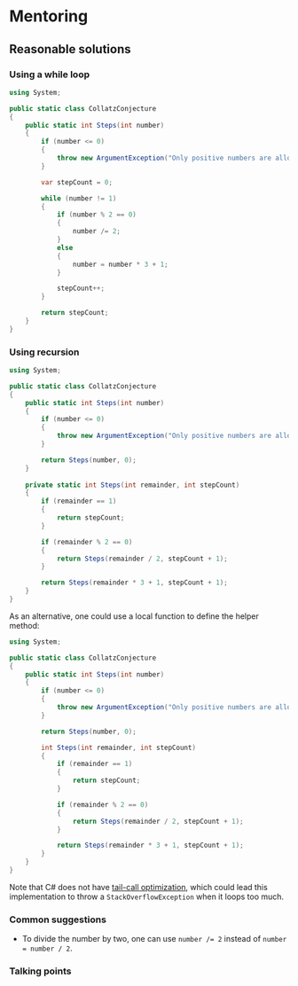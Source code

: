 # Mentoring

## Reasonable solutions

### Using a while loop

```csharp
using System;

public static class CollatzConjecture
{
    public static int Steps(int number)
    {
        if (number <= 0)
        {
            throw new ArgumentException("Only positive numbers are allowed");
        }

        var stepCount = 0;

        while (number != 1)
        {
            if (number % 2 == 0)
            {
                number /= 2;
            }
            else
            {
                number = number * 3 + 1;
            }

            stepCount++;
        }

        return stepCount;
    }
}
```

### Using recursion

```csharp
using System;

public static class CollatzConjecture
{
    public static int Steps(int number)
    {
        if (number <= 0)
        {
            throw new ArgumentException("Only positive numbers are allowed");
        }

        return Steps(number, 0);
    }
    
    private static int Steps(int remainder, int stepCount)
    {
        if (remainder == 1)
        {
            return stepCount;
        }

        if (remainder % 2 == 0)
        {
            return Steps(remainder / 2, stepCount + 1);
        }

        return Steps(remainder * 3 + 1, stepCount + 1);
    }
}
```

As an alternative, one could use a local function to define the helper method:

```csharp
using System;

public static class CollatzConjecture
{
    public static int Steps(int number)
    {
        if (number <= 0)
        {
            throw new ArgumentException("Only positive numbers are allowed");
        }

        return Steps(number, 0);

        int Steps(int remainder, int stepCount)
        {
            if (remainder == 1)
            {
                return stepCount;
            }

            if (remainder % 2 == 0)
            {
                return Steps(remainder / 2, stepCount + 1);
            }

            return Steps(remainder * 3 + 1, stepCount + 1);
        }
    }
}
```

Note that C# does not have [tail-call optimization](https://github.com/dotnet/roslyn/issues/1235), which could lead this implementation to throw a `StackOverflowException` when it loops too much.

### Common suggestions

- To divide the number by two, one can use `number /= 2` instead of `number = number / 2`.

### Talking points

